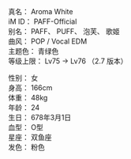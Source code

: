 真名： Aroma White  
iM ID： PAFF-Official  
别名： PAFF、 PUFF、 泡芙、 歌姬  
曲风： POP / Vocal EDM  
主题色： 青绿色  
等级上限： Lv75 -> Lv76 （2.7 版本）

性别： 女  
身高： 166cm  
体重： 48kg  
年龄： 24  
生日： 678年3月1日  
血型： O型  
星座： 双鱼座  
发色： 粉色